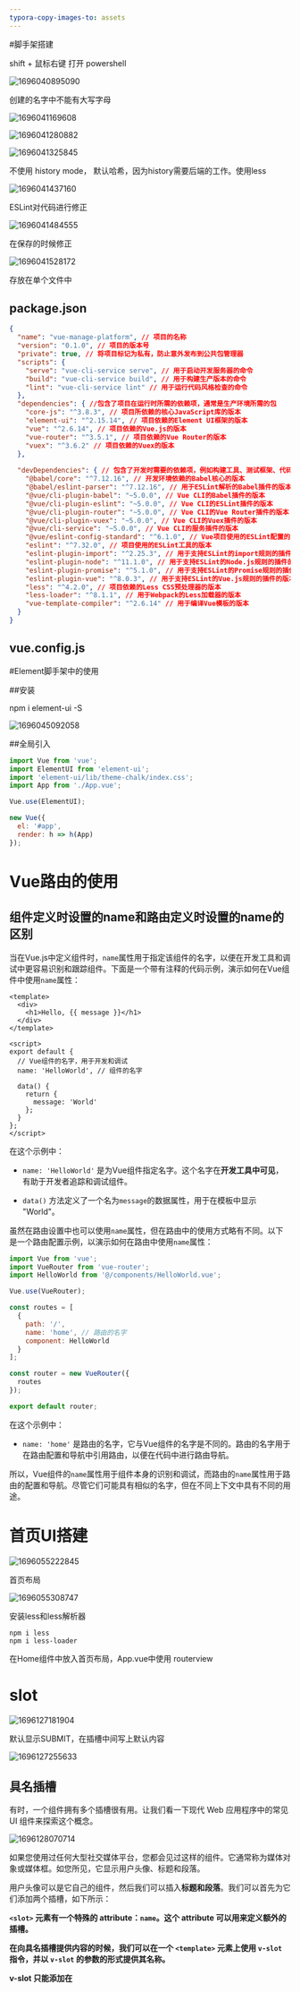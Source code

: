 ```yaml
---
typora-copy-images-to: assets
---
```


#脚手架搭建

shift + 鼠标右键 打开 powershell

![1696040895090](assets/1696040895090.png)

创建的名字中不能有大写字母

![1696041169608](assets/1696041169608.png)



![1696041280882](assets/1696041280882.png)

![1696041325845](assets/1696041325845.png)

不使用 history mode， 默认哈希，因为history需要后端的工作。使用less

![1696041437160](assets/1696041437160.png)

ESLint对代码进行修正

![1696041484555](assets/1696041484555.png)

在保存的时候修正

![1696041528172](assets/1696041528172.png)

存放在单个文件中



## package.json

```json
{
  "name": "vue-manage-platform", // 项目的名称
  "version": "0.1.0", // 项目的版本号
  "private": true, // 将项目标记为私有，防止意外发布到公共包管理器
  "scripts": {
    "serve": "vue-cli-service serve", // 用于启动开发服务器的命令
    "build": "vue-cli-service build", // 用于构建生产版本的命令
    "lint": "vue-cli-service lint" // 用于运行代码风格检查的命令
  },
  "dependencies": { //包含了项目在运行时所需的依赖项，通常是生产环境所需的包
    "core-js": "^3.8.3", // 项目所依赖的核心JavaScript库的版本
    "element-ui": "^2.15.14", // 项目依赖的Element UI框架的版本
    "vue": "^2.6.14", // 项目依赖的Vue.js的版本
    "vue-router": "^3.5.1", // 项目依赖的Vue Router的版本
    "vuex": "^3.6.2" // 项目依赖的Vuex的版本
  },
  
  "devDependencies": { // 包含了开发时需要的依赖项，例如构建工具、测试框架、代码质量工具等。这种分离有助于减小生产环境的包大小，并确保不必要的工具不会部署到生产服务器上。
    "@babel/core": "^7.12.16", // 开发环境依赖的Babel核心的版本
    "@babel/eslint-parser": "^7.12.16", // 用于ESLint解析的Babel插件的版本
    "@vue/cli-plugin-babel": "~5.0.0", // Vue CLI的Babel插件的版本
    "@vue/cli-plugin-eslint": "~5.0.0", // Vue CLI的ESLint插件的版本
    "@vue/cli-plugin-router": "~5.0.0", // Vue CLI的Vue Router插件的版本
    "@vue/cli-plugin-vuex": "~5.0.0", // Vue CLI的Vuex插件的版本
    "@vue/cli-service": "~5.0.0", // Vue CLI的服务插件的版本
    "@vue/eslint-config-standard": "^6.1.0", // Vue项目使用的ESLint配置的版本
    "eslint": "^7.32.0", // 项目使用的ESLint工具的版本
    "eslint-plugin-import": "^2.25.3", // 用于支持ESLint的import规则的插件的版本
    "eslint-plugin-node": "^11.1.0", // 用于支持ESLint的Node.js规则的插件的版本
    "eslint-plugin-promise": "^5.1.0", // 用于支持ESLint的Promise规则的插件的版本
    "eslint-plugin-vue": "^8.0.3", // 用于支持ESLint的Vue.js规则的插件的版本
    "less": "^4.2.0", // 项目依赖的Less CSS预处理器的版本
    "less-loader": "^8.1.1", // 用于Webpack的Less加载器的版本
    "vue-template-compiler": "^2.6.14" // 用于编译Vue模板的版本
  }
}

```



## vue.config.js





#Element脚手架中的使用

##安装

npm i element-ui -S

![1696045092058](assets/1696045092058.png)

##全局引入

```js
import Vue from 'vue';
import ElementUI from 'element-ui';
import 'element-ui/lib/theme-chalk/index.css';
import App from './App.vue';

Vue.use(ElementUI);

new Vue({
  el: '#app',
  render: h => h(App)
});
```



# Vue路由的使用

## 组件定义时设置的name和路由定义时设置的name的区别

当在Vue.js中定义组件时，`name`属性用于指定该组件的名字，以便在开发工具和调试中更容易识别和跟踪组件。下面是一个带有注释的代码示例，演示如何在Vue组件中使用`name`属性：

```vue
<template>
  <div>
    <h1>Hello, {{ message }}</h1>
  </div>
</template>

<script>
export default {
  // Vue组件的名字，用于开发和调试
  name: 'HelloWorld', // 组件的名字

  data() {
    return {
      message: 'World'
    };
  }
};
</script>
```

在这个示例中：

- `name: 'HelloWorld'` 是为Vue组件指定名字。这个名字在**开发工具中可见**，有助于开发者追踪和调试组件。

- `data()` 方法定义了一个名为`message`的数据属性，用于在模板中显示 "World"。

虽然在路由设置中也可以使用`name`属性，但在路由中的使用方式略有不同。以下是一个路由配置示例，以演示如何在路由中使用`name`属性：

```javascript
import Vue from 'vue';
import VueRouter from 'vue-router';
import HelloWorld from '@/components/HelloWorld.vue';

Vue.use(VueRouter);

const routes = [
  {
    path: '/',
    name: 'home', // 路由的名字
    component: HelloWorld
  }
];

const router = new VueRouter({
  routes
});

export default router;
```

在这个示例中：

- `name: 'home'` 是路由的名字，它与Vue组件的名字是不同的。路由的名字用于在路由配置和导航中引用路由，以便在代码中进行路由导航。

所以，Vue组件的`name`属性用于组件本身的识别和调试，而路由的`name`属性用于路由的配置和导航。尽管它们可能具有相似的名字，但在不同上下文中具有不同的用途。



# 首页UI搭建

![1696055222845](assets/1696055222845.png)



首页布局

![1696055308747](assets/1696055308747.png)



安装less和less解析器

```
npm i less
npm i less-loader
```

在Home组件中放入首页布局，App.vue中使用 routerview



# slot

![1696127181904](assets/1696127181904.png)



默认显示SUBMIT，在插槽中间写上默认内容

![1696127255633](assets/1696127255633.png)



## 具名插槽

有时，一个组件拥有多个插槽很有用。让我们看一下现代 Web 应用程序中的常见 UI 组件来探索这个概念。

![1696128070714](assets/1696128070714.png)

如果您使用过任何大型社交媒体平台，您都会见过这样的组件。它通常称为媒体对象或媒体框。如您所见，它显示用户头像、标题和段落。

用户头像可以是它自己的组件，然后我们可以插入**标题和段落**。我们可以首先为它们添加两个插槽，如下所示：



**`<slot>` 元素有一个特殊的 attribute：`name`。这个 attribute 可以用来定义额外的插槽。**

**在向具名插槽提供内容的时候，我们可以在一个 `<template>` 元素上使用 `v-slot` 指令，并以 `v-slot` 的参数的形式提供其名称。**

**v-slot 只能添加在 <template> 上** (只有[一种例外情况](https://v2.cn.vuejs.org/v2/guide/components-slots.html#%E7%8B%AC%E5%8D%A0%E9%BB%98%E8%AE%A4%E6%8F%92%E6%A7%BD%E7%9A%84%E7%BC%A9%E5%86%99%E8%AF%AD%E6%B3%95))，这一点和已经废弃的 [`slot` attribute](https://v2.cn.vuejs.org/v2/guide/components-slots.html#%E5%BA%9F%E5%BC%83%E4%BA%86%E7%9A%84%E8%AF%AD%E6%B3%95) 不同。



**MediaBox.vue** 问题版

```Vue
 <template>
      <div>
        <UserAvatar/>
        <slot></slot>
        <slot></slot>
        //有两个插槽
      </div>
</template>

//但是当我们尝试使用这个组件时遇到了一个问题：

<MediaBox>
      <h2>Adam Jahr</h2>
      <p>My words.</p>
</MediaBox>

//Vue 不知道哪些内容应该放入哪个槽中。
//我们需要明确并指定内容的去向，我们可以通过具名插槽来做到这一点。
```

**MediaBox.vue** 具名插槽版

```vue
<template>
      <div>
        <slot name="heading"></slot>
        <slot name="paragraph"></slot>
      </div>
</template>
//现在，我们可以在slot将插入的模板代码的属性中使用该名称。

非常重要：
<MediaBox>
      <h2 v-slot:heading>Adam Jahr</h2>
      <p v-slot:paragraph>My words.</p>
</MediaBox>
//我们正在将标题和段落插入到我们想要的位置。
```



# 侧边栏实现

elementUI提供了**NavMenu 导航菜单**

分为顶栏和侧栏，提供折起和展开

```vue
<template>
  <el-container style="height: 100%">
    <el-aside width="auto">
      <common-aside></common-aside> //使用侧边栏导航组件，注意是小写，单词之间用短划线隔开
    </el-aside>
    <el-container>
      <el-header>Header</el-header>
      <el-main>Main</el-main>
    </el-container>
  </el-container>
</template>

<script>
import CommonAside from '@/components/CommonAside.vue' //引入侧边栏组件
export default {
  // eslint-disable-next-line vue/multi-word-component-names
  name: 'Home',
  components: {
    CommonAside
  },
  data () {
    return {}
  }

}
```

在Vue挂载的app中默认设置为1屏的高度

```vue
<style>
  #app{
    height: 100vh;
  }
</style>
```



**将侧边栏的导航分为有子菜单的和无子菜单的**

```vue
//菜单中的数据
data () {
    return {
      isCollapse: false,
      menu: [
        {
          path: '/',
          name: 'home',
          label: '首页',
          icon: 's-home',
          url: 'Home/Home'
        },
        {
          path: '/mall',
          name: 'mall',
          label: '商品管理',
          icon: 'video-play',
          url: 'MallManage/MallManage'
        },
        {
          path: '/user',
          name: 'user',
          label: '用户管理',
          icon: 'user',
          url: 'UserManage/UserManage'
        },
        {
          label: '其他',
          icon: 'location',
          children: [
            {
              path: '/page1',
              name: 'page1',
              label: '页面1',
              icon: 'setting',
              url: 'Other/PageOne'
            },
            {
              path: '/page2',
              name: 'page2',
              label: '页面2',
              icon: 'setting',
              url: 'Other/PageTwo'
            }
          ]
        }
      ]
    }
  },


//使用计算属性进行区分
computed: {
    noChildren () {
      return this.menu.filter(item => !item.children)
    },
    hasChildren () {
      return this.menu.filter(item => item.children)
    }
  }

//无子菜单进行遍历 index是EL组件自己的属性，意为唯一标志
<el-menu-item v-for="item in noChildren" @click="clickMenu(item)" :index="item.path" :key="item.path">
      <template v-slot:title>
// v-slot必须用在template（只有一种特殊情况）
        <i :class="'el-icon-' + item.icon"></i>
//图标用拼接的形式实现
        <span >{{item.label}}</span>
      </template>
    </el-menu-item>

//有子菜单进行遍历
<el-submenu v-for="item in hasChildren" :index="item.path" :key="item.path">
    <template v-slot:title>
      <i :class="'el-icon-'+item.icon"></i>
      <span>{{item.label}}</span>
    </template>
    <el-menu-item-group v-for="subItem in item.children" :key="subItem.path">
      <el-menu-item :index="subItem.path">{{ subItem.label }}</el-menu-item>
    </el-menu-item-group>
</el-submenu>
```



**去掉页面整体的白边**      （暂时无效，不知道哪里出了问题）

```
//去掉页面的白边
html, body{
    margin: 0;
    padding: 0;
  }
```



# 路由跳转初步设置

## 页面结构与路由设置

![1696141442822](assets/1696141442822.png)



```JS
//路由设置
const routes = [
  {
    path: '/',
    name: 'Main',
    component: () => import('../views/Main.vue'),
    children: [
      {
        path: '/home',
        name: 'home',
        component: () => import('../views/home/index.vue')
      },
      {
        path: '/user',
        name: 'user',
        component: () => import('../views/user/index.vue')
      }
    ]
  }
]
```



## 路由跳转

### 路由跳转设置解析

```vue
//router下的index.js文件中
const routes = [
  {
    path: '/',
    name: 'Main',
    component: () => import('../views/Main.vue'),
    children: [
      {
        path: '/home',
        name: 'home',
        component: () => import('../views/home/index.vue')
      },
      {
        path: '/user',
        name: 'user',
        component: () => import('../views/user/index.vue')
      }
    ]
  }
]

//CommonAside组件中
<el-menu-item v-for="item in noChildren" @click="clickMenu(item)" :index="item.path" :key="item.path">
      <template v-slot:title>
        <i :class="'el-icon-' + item.icon"></i>
        <span >{{item.label}}</span>
      </template>
  </el-menu-item>

//注意click点击事件
clickMenu (item) {
      this.$router.push({
        name: item.name
      })
    }

```

**解析：**

`clickMenu` 函数能够实现路由跳转的原因是因为它使用了Vue Router库的 `$router.push()` 方法来进行页面路由的切换。

`this.$router.push()` 方法用于导航到不同的路由，具体来说，它使用 `item.name` 来确定要导航到的路由。

`clickMenu` 函数接收一个 `item` 参数，这个参数代表了菜单项的信息，其中包括 `item.name`。`item.name` 在菜单项对象中是路由的名称。通过 `this.$router.push({ name: item.name })`，你告诉Vue Router去激活具有指定名称的路由，从而导航到相应的页面。

所以，当你点击菜单项时，`clickMenu` 函数根据被点击菜单项的路由名称（`item.name`），触发了Vue Router的路由切换，从而实现了页面的跳转。



`clickMenu` 函数与路由配置中的 `name` 属性相关。在你的路由配置中，有一个名为 `Main` 的路由，它是你的主视图组件。 `Main` 路由有两个子路由：`home` 和 `user`，它们分别具有 `name` 属性为 `'home'` 和 `'user'`。

当你调用 `this.$router.push({ name: item.name })` 来触发路由导航时，`item.name` 的值应该匹配路由配置中的某个路由的 `name` 值。在你的示例中，`item.name` 应该匹配 `Main`、`home` 或 `user` 中的一个，以便导航到相应的路由。

所以，`clickMenu` 函数与路由配置中的 `Main`、`home` 和 `user` 三个路由的 `name` 属性相关。



### this.$

`this.$router.push` 中的 `$` 符号表示 Vue.js 中的实例属性。在 Vue.js 应用中，你可以通过 `this.$` 来访问全局的 Vue 实例的属性和方法。

- `this`：代表当前 Vue 组件的实例。
- `$router`：是 Vue Router 的实例，它允许你进行前端路由导航。
- `.push`：是 Vue Router 提供的一个方法，用于导航到不同的路由。





###编程式导航

除了使用 `<router-link>` 创建 a 标签来定义导航链接，我们还可以借助 router 的实例方法，通过编写代码来实现。

`router.push(location, onComplete?, onAbort?)`

注意：在 Vue 实例内部，**你可以通过 $router 访问路由实例**。因此你可以调用

```
this.$router.push
```

想要导航到不同的 URL，则使用 `router.push` 方法。这个方法会向 history 栈添加一个新的记录，所以，当用户点击浏览器后退按钮时，则回到之前的 URL。

当你点击 `<router-link>` 时，这个方法会在内部调用，所以说，点击 `<router-link :to="...">` 等同于调用 `router.push(...)`。

| 声明式                       | 编程式                |
| ------------------------- | ------------------ |
| `<router-link :to="...">` | `router.push(...)` |

该方法的参数可以是一个字符串路径，或者一个描述地址的对象。例如：

```js
// 字符串
router.push('home')

// 对象
router.push({ path: 'home' })

// 命名的路由
router.push({ name: 'user', params: { userId: '123' }})

// 带查询参数，变成 /register?plan=private
router.push({ path: 'register', query: { plan: 'private' }})

```

**注意：如果提供了 path，params 会被忽略，上述例子中的 query 并不属于这种情况。取而代之的是下面例子的做法，你需要提供路由的 name 或手写完整的带有参数的 path：**

```js
const userId = '123'
router.push({ name: 'user', params: { userId }}) // -> /user/123
router.push({ path: `/user/${userId}` }) // -> /user/123
// 这里的 params 不生效
router.push({ path: '/user', params: { userId }}) // -> /user

```

同样的规则也适用于 `router-link` 组件的 `to` 属性。

在 2.2.0+，可选的在 `router.push` 或 `router.replace` 中提供 `onComplete` 和 `onAbort` 回调作为第二个和第三个参数。这些回调将会在导航成功完成 (在所有的异步钩子被解析之后) 或终止 (导航到相同的路由、或在当前导航完成之前导航到另一个不同的路由) 的时候进行相应的调用。在 3.1.0+，可以省略第二个和第三个参数，此时如果支持 Promise，`router.push` 或 `router.replace` 将返回一个 Promise。

**注意**： 如果目的地和当前路由相同，只有参数发生了改变 (比如从一个用户资料到另一个 `/users/1` -> `/users/2`)，你需要使用 [`beforeRouteUpdate`](https://v3.router.vuejs.org/zh/guide/essentials/dynamic-matching.html#%E5%93%8D%E5%BA%94%E8%B7%AF%E7%94%B1%E5%8F%82%E6%95%B0%E7%9A%84%E5%8F%98%E5%8C%96) 来响应这个变化 (比如抓取用户信息)。



`router.replace(location, onComplete?, onAbort?)`

跟 `router.push` 很像，唯一的不同就是，它不会向 history 添加新记录，而是跟它的方法名一样 —— 替换掉当前的 history 记录。

| 声明式                               | 编程式                   |
| --------------------------------- | --------------------- |
| `<router-link :to="..." replace>` | `router.replace(...)` |

`router.go(n)`

这个方法的参数是一个整数，意思是在 history 记录中向前或者后退多少步，类似 `window.history.go(n)`。

例子

```
// 在浏览器记录中前进一步，等同于 history.forward()
router.go(1)

// 后退一步记录，等同于 history.back()
router.go(-1)

// 前进 3 步记录
router.go(3)

// 如果 history 记录不够用，那就默默地失败呗
router.go(-100)
router.go(100)

```



**操作 History**

你也许注意到 `router.push`、 `router.replace` 和 `router.go` 跟 [`window.history.pushState`、 `window.history.replaceState` 和 `window.history.go` (opens new window)](https://developer.mozilla.org/en-US/docs/Web/API/History)好像， 实际上它们确实是效仿 `window.history` API 的。

因此，如果你已经熟悉 [Browser History APIs (opens new window)](https://developer.mozilla.org/en-US/docs/Web/API/History_API)，那么在 Vue Router 中操作 history 就是超级简单的。

还有值得提及的，Vue Router 的导航方法 (`push`、 `replace`、 `go`) 在各类路由模式 (`history`、 `hash` 和 `abstract`) 下表现一致。



## 注意点

当在Vue.js中定义组件时，`name`属性用于指定该组件的名字，以便在开发工具和调试中更容易识别和跟踪组件。下面是一个带有注释的代码示例，演示如何在Vue组件中使用`name`属性：

```vue
<template>
  <div>
    <h1>Hello, {{ message }}</h1>
  </div>
</template>

<script>
export default {
  // Vue组件的名字，用于开发和调试
  name: 'HelloWorld', // 组件的名字

  data() {
    return {
      message: 'World'
    };
  }
};
</script>
```

在这个示例中：

- `name: 'HelloWorld'` 是为Vue组件指定名字。这个名字在开发工具中可见，有助于开发者追踪和调试组件。

- `data()` 方法定义了一个名为`message`的数据属性，用于在模板中显示 "World"。

虽然在路由设置中也可以使用`name`属性，但在路由中的使用方式略有不同。以下是一个路由配置示例，以演示如何在路由中使用`name`属性：

```javascript
import Vue from 'vue';
import VueRouter from 'vue-router';
import HelloWorld from '@/components/HelloWorld.vue';

Vue.use(VueRouter);

const routes = [
  {
    path: '/',
    name: 'home', // 路由的名字
    component: HelloWorld
  }
];

const router = new VueRouter({
  routes
});

export default router;
```

在这个示例中：

- `name: 'home'` 是路由的名字，它与Vue组件的名字是不同的。路由的名字用于在路由配置和导航中引用路由，以便在代码中进行路由导航。

所以，Vue组件的`name`属性用于组件本身的识别和调试，而路由的`name`属性用于路由的配置和导航。尽管它们可能具有相似的名字，但在不同上下文中具有不同的用途。



# header组件搭建



